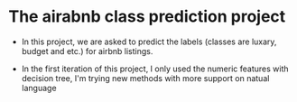 # The airabnb class prediction project

* In this project, we are asked to predict the labels (classes are luxary, budget and etc.) for airbnb listings.

* In the first iteration of this project, I only used the numeric features with decision tree, I'm trying new methods with more support on natual language

